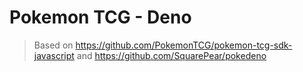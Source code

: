 # Pokemon TCG - Deno

> Based on https://github.com/PokemonTCG/pokemon-tcg-sdk-javascript and https://github.com/SquarePear/pokedeno
